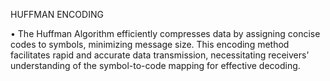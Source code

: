 HUFFMAN ENCODING

• The Huffman Algorithm efficiently compresses data by assigning concise codes to symbols, minimizing message size. This
encoding method facilitates rapid and accurate data transmission, necessitating receivers’ understanding of the symbol-to-code mapping for effective decoding.
